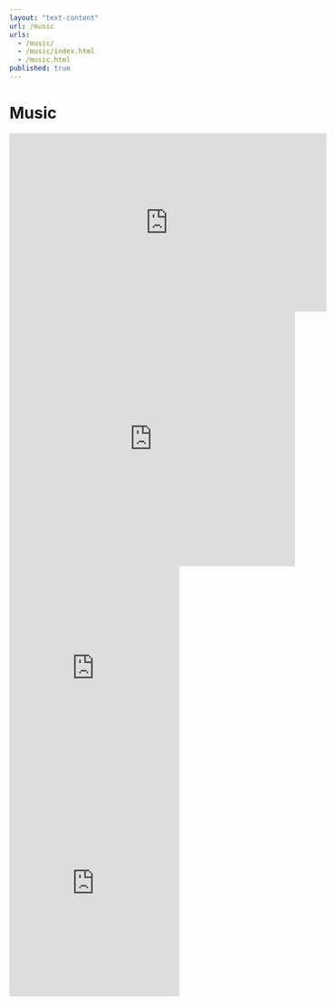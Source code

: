 ```yaml
---
layout: "text-content"
url: /music
urls: 
  - /music/
  - /music/index.html
  - /music.html
published: true
---
```





# Music

<iframe width="560" height="315" src="https://www.youtube.com/embed/Nz5yGv--uVQ" frameborder="0" allowfullscreen></iframe>

<iframe width="100%" height="450" scrolling="no" frameborder="no" src="https://w.soundcloud.com/player/?url=https%3A//api.soundcloud.com/playlists/94068558&amp;auto_play=false&amp;hide_related=false&amp;show_comments=true&amp;show_user=true&amp;show_reposts=false&amp;visual=true"></iframe>

<iframe src="https://embed.spotify.com/?uri=spotify%3Aartist%3A208qxflE4I6uB0jC0gKMYB" width="300" height="380" frameborder="0" allowtransparency="true"></iframe>

<iframe src="https://embed.spotify.com/?uri=spotify%3Aalbum%3A6cpjqCtgALzGm3JvN38sHQ" width="300" height="380" frameborder="0" allowtransparency="true"></iframe>
